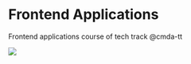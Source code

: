 # Frontend Applications
Frontend applications course of tech track @cmda-tt

<img src="/public/img/main.gif?raw=true">
